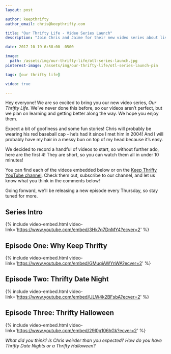 ```yaml
---
layout: post

author: keepthrifty
author_email: chris@keepthrifty.com

title: "Our Thrifty Life - Video Series Launch"
description: "Join Chris and Jaime for their new video series about living thrifty and creating freedom."

date: 2017-10-19 6:58:00 -0500

image:
  path: /assets/img/our-thrifty-life/otl-series-launch.jpg
pinterest-image: /assets/img/our-thrifty-life/otl-series-launch-pin

tags: [our thrifty life]

video: true

---
```


Hey everyone! We are so excited to bring you our new video series, _Our Thrifty Life_. We’ve never done this before, so our videos aren’t perfect, but we plan on learning and getting better along the way. We hope you enjoy them.

Expect a bit of goofiness and some fun stories! Chris will probably be wearing his red baseball cap - he’s had it since I met him in 2004! And I will probably have my hair in a messy bun on top of my head because it’s easy.

We decided to record a handful of videos to start, so without further ado, here are the first 4! They are short, so you can watch them all in under 10 minutes!

You can find each of the videos embedded below or on the [Keep Thrifty YouTube channel](https://www.youtube.com/playlist?list=PLfi4J9hdaYLxY2i6ic4ftJ4tWV58Sar7s). Check them out, subscribe to our channel, and let us know what you think in the comments below!

Going forward, we'll be releasing a new episode every Thursday, so stay tuned for more.

## Series Intro

{% include video-embed.html video-link='https://www.youtube.com/embed/3Hk7q7DnMY4?ecver=2' %}

## Episode One: Why Keep Thrifty

{% include video-embed.html video-link='https://www.youtube.com/embed/GMuqjAWYnWA?ecver=2' %}

## Episode Two: Thrifty Date Night

{% include video-embed.html video-link='https://www.youtube.com/embed/ULW4k2BFsbA?ecver=2' %}

## Episode Three: Thrifty Halloween

{% include video-embed.html video-link='https://www.youtube.com/embed/29I0g106hGk?ecver=2' %}

_What did you think? Is Chris weirder than you expected? How do you have Thrifty Date Nights or a Thrifty Halloween?_
